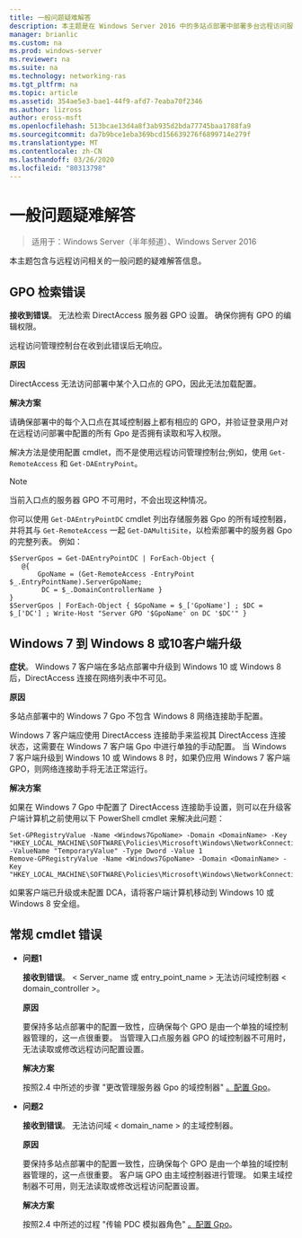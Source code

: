 ```yaml
---
title: 一般问题疑难解答
description: 本主题是在 Windows Server 2016 中的多站点部署中部署多台远程访问服务器指南的一部分。
manager: brianlic
ms.custom: na
ms.prod: windows-server
ms.reviewer: na
ms.suite: na
ms.technology: networking-ras
ms.tgt_pltfrm: na
ms.topic: article
ms.assetid: 354ae5e3-bae1-44f9-afd7-7eaba70f2346
ms.author: lizross
author: eross-msft
ms.openlocfilehash: 513bcae13d4a8f3ab935d2bda77745baa1788fa9
ms.sourcegitcommit: da7b9bce1eba369bcd156639276f6899714e279f
ms.translationtype: MT
ms.contentlocale: zh-CN
ms.lasthandoff: 03/26/2020
ms.locfileid: "80313798"
---
```

# <a name="troubleshooting-general-issues"></a>一般问题疑难解答

>适用于：Windows Server（半年频道）、Windows Server 2016

本主题包含与远程访问相关的一般问题的疑难解答信息。  
  
## <a name="gpo-retrieval-error"></a>GPO 检索错误  
**接收到错误**。 无法检索 DirectAccess 服务器 GPO 设置。 确保你拥有 GPO 的编辑权限。  
  
远程访问管理控制台在收到此错误后无响应。  
  
**原因**  
  
DirectAccess 无法访问部署中某个入口点的 GPO，因此无法加载配置。  
  
**解决方案**  
  
请确保部署中的每个入口点在其域控制器上都有相应的 GPO，并验证登录用户对在远程访问部署中配置的所有 Gpo 是否拥有读取和写入权限。  
  
解决方法是使用配置 cmdlet，而不是使用远程访问管理控制台;例如，使用 `Get-RemoteAccess` 和 `Get-DAEntryPoint`。  
  
> [!NOTE]  
> 当前入口点的服务器 GPO 不可用时，不会出现这种情况。  
  
你可以使用 `Get-DAEntryPointDC` cmdlet 列出存储服务器 Gpo 的所有域控制器，并将其与 `Get-RemoteAccess` 一起 `Get-DAMultiSite`，以检索部署中的服务器 Gpo 的完整列表。 例如：  
  
```  
$ServerGpos = Get-DAEntryPointDC | ForEach-Object {   
   @{   
       GpoName = (Get-RemoteAccess -EntryPoint $_.EntryPointName).ServerGpoName;   
        DC = $_.DomainControllerName }   
}  
$ServerGpos | ForEach-Object { $GpoName = $_['GpoName'] ; $DC = $_['DC'] ; Write-Host "Server GPO '$GpoName' on DC '$DC'" }  
```  
  
## <a name="windows-7-to-windows-8-or-10-client-upgrade"></a>Windows 7 到 Windows 8 或10客户端升级  
**症状**。 Windows 7 客户端在多站点部署中升级到 Windows 10 或 Windows 8 后，DirectAccess 连接在网络列表中不可见。  
  
**原因**  
  
多站点部署中的 Windows 7 Gpo 不包含 Windows 8 网络连接助手配置。  
  
 Windows 7 客户端应使用 DirectAccess 连接助手来监视其 DirectAccess 连接状态，这需要在 Windows 7 客户端 Gpo 中进行单独的手动配置。 当 Windows 7 客户端升级到 Windows 10 或 Windows 8 时，如果仍应用 Windows 7 客户端 GPO，则网络连接助手将无法正常运行。  
  
**解决方案**  
  
如果在 Windows 7 Gpo 中配置了 DirectAccess 连接助手设置，则可以在升级客户端计算机之前使用以下 PowerShell cmdlet 来解决此问题：  
  
```  
Set-GPRegistryValue -Name <Windows7GpoName> -Domain <DomainName> -Key "HKEY_LOCAL_MACHINE\SOFTWARE\Policies\Microsoft\Windows\NetworkConnectivityAssistant" -ValueName "TemporaryValue" -Type Dword -Value 1  
Remove-GPRegistryValue -Name <Windows7GpoName> -Domain <DomainName> -Key "HKEY_LOCAL_MACHINE\SOFTWARE\Policies\Microsoft\Windows\NetworkConnectivityAssistant"  
```  
  
如果客户端已升级或未配置 DCA，请将客户端计算机移动到 Windows 10 或 Windows 8 安全组。  
  
## <a name="general-cmdlet-errors"></a>常规 cmdlet 错误  
  
-   **问题1**  
  
    **接收到错误**。 < Server_name 或 entry_point_name > 无法访问域控制器 < domain_controller >。  
  
    **原因**  
  
    要保持多站点部署中的配置一致性，应确保每个 GPO 是由一个单独的域控制器管理的，这一点很重要。 当管理入口点服务器 GPO 的域控制器不可用时，无法读取或修改远程访问配置设置。  
  
    **解决方案**  
  
    按照2.4 中所述的步骤 "更改管理服务器 Gpo 的域控制器" [。配置 Gpo](assetId:///b1960686-a81e-4f48-83f1-cc4ea484df43#ConfigGPOs)。  
  
-   **问题2**  
  
    **接收到错误**。 无法访问域 < domain_name > 的主域控制器。  
  
    **原因**  
  
    要保持多站点部署中的配置一致性，应确保每个 GPO 是由一个单独的域控制器管理的，这一点很重要。 客户端 GPO 由主域控制器进行管理。 如果主域控制器不可用，则无法读取或修改远程访问配置设置。  
  
    **解决方案**  
  
    按照2.4 中所述的过程 "传输 PDC 模拟器角色" [。配置 Gpo](assetId:///b1960686-a81e-4f48-83f1-cc4ea484df43#ConfigGPOs)。  
  


